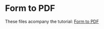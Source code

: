 Form to PDF
=============

These files acompany the tutorial: [Form to PDF](https://daveismyname.com/create-pdf-with-form-data-bp)
